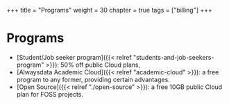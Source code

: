 +++
title = "Programs"
weight = 30
chapter = true
tags = ["billing"]
+++

# Programs

- [Student/Job seeker program]({{< relref "students-and-job-seekers-program" >}}): 50% off public Cloud plans,
- [Alwaysdata Academic Cloud]({{< relref "academic-cloud" >}}): a free program to any former, providing certain advantages.
- [Open Source]({{< relref "./open-source" >}}): a free 10GB public Cloud plan for FOSS projects.
